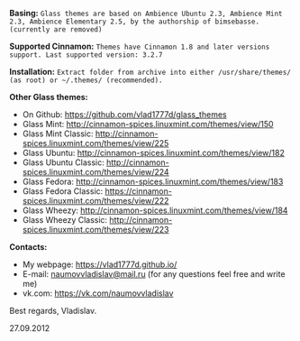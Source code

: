 **Basing:**
`Glass themes are based on Ambience Ubuntu 2.3, Ambience Mint 2.3, Ambience Elementary 2.5, by the authorship of bimsebasse. (currently are removed)`

**Supported Cinnamon:**
`Themes have Cinnamon 1.8 and later versions support.
Last supported version: 3.2.7`

**Installation:**
`Extract folder from archive into either /usr/share/themes/ (as root) or ~/.themes/ (recommended).`

**Other Glass themes:**
- On Github: https://github.com/vlad1777d/glass_themes
- Glass Mint: http://cinnamon-spices.linuxmint.com/themes/view/150
- Glass Mint Classic: http://cinnamon-spices.linuxmint.com/themes/view/225
- Glass Ubuntu: http://cinnamon-spices.linuxmint.com/themes/view/182
- Glass Ubuntu Classic: http://cinnamon-spices.linuxmint.com/themes/view/224
- Glass Fedora: http://cinnamon-spices.linuxmint.com/themes/view/183
- Glass Fedora Classic: https://cinnamon-spices.linuxmint.com/themes/view/222
- Glass Wheezy: http://cinnamon-spices.linuxmint.com/themes/view/184
- Glass Wheezy Classic: http://cinnamon-spices.linuxmint.com/themes/view/223

**Contacts:**
- My webpage: https://vlad1777d.github.io/
- E-mail: naumovvladislav@mail.ru (for any questions feel free and write me)
- vk.com: https://vk.com/naumovvladislav

Best regards,
Vladislav.

27.09.2012

